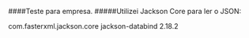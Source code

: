 ####Teste para empresa. 
#####Utilizei Jackson Core para ler o JSON:

<p>
<dependency>
	<groupId>com.fasterxml.jackson.core</groupId>
	<artifactId>jackson-databind</artifactId>
	<version>2.18.2</version>
</dependency>	
</p>


